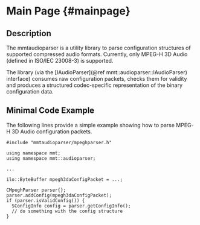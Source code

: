 # Main Page {#mainpage}

## Description

The mmtaudioparser is a utility library to parse configuration structures of supported compressed audio formats. Currently, only MPEG-H 3D Audio (defined in ISO/IEC 23008-3) is supported.

The library (via the [IAudioParser](@ref mmt::audioparser::IAudioParser) interface) consumes raw configuration packets, checks them for validity and produces a structured codec-specific representation of the binary configuration data.

## Minimal Code Example

The following lines provide a simple example showing how to parse MPEG-H 3D Audio configuration packets.

```{.c}
#include "mmtaudioparser/mpeghparser.h"

using namespace mmt;
using namespace mmt::audioparser;

...

ilo::ByteBuffer mpegh3daConfigPacket = ...;

CMpeghParser parser{};
parser.addConfig(mpegh3daConfigPacket);
if (parser.isValidConfig()) {
  SConfigInfo config = parser.getConfigInfo();
  // do something with the config structure
}
```
